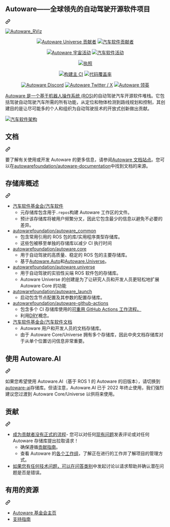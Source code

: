 <div class="Box-sc-g0xbh4-0 bJMeLZ js-snippet-clipboard-copy-unpositioned" data-hpc="true"><article class="markdown-body entry-content container-lg" itemprop="text"><div class="markdown-heading" dir="auto"><h1 tabindex="-1" class="heading-element" dir="auto"><font style="vertical-align: inherit;"><font style="vertical-align: inherit;">Autoware——全球领先的自动驾驶开源软件项目</font></font></h1><a id="user-content-autoware---the-worlds-leading-open-source-software-project-for-autonomous-driving" class="anchor" aria-label="永久链接：Autoware - 全球领先的自动驾驶开源软件项目" href="#autoware---the-worlds-leading-open-source-software-project-for-autonomous-driving"><svg class="octicon octicon-link" viewBox="0 0 16 16" version="1.1" width="16" height="16" aria-hidden="true"><path d="m7.775 3.275 1.25-1.25a3.5 3.5 0 1 1 4.95 4.95l-2.5 2.5a3.5 3.5 0 0 1-4.95 0 .751.751 0 0 1 .018-1.042.751.751 0 0 1 1.042-.018 1.998 1.998 0 0 0 2.83 0l2.5-2.5a2.002 2.002 0 0 0-2.83-2.83l-1.25 1.25a.751.751 0 0 1-1.042-.018.751.751 0 0 1-.018-1.042Zm-4.69 9.64a1.998 1.998 0 0 0 2.83 0l1.25-1.25a.751.751 0 0 1 1.042.018.751.751 0 0 1 .018 1.042l-1.25 1.25a3.5 3.5 0 1 1-4.95-4.95l2.5-2.5a3.5 3.5 0 0 1 4.95 0 .751.751 0 0 1-.018 1.042.751.751 0 0 1-1.042.018 1.998 1.998 0 0 0-2.83 0l-2.5 2.5a1.998 1.998 0 0 0 0 2.83Z"></path></svg></a></div>
<p dir="auto"><a target="_blank" rel="noopener noreferrer nofollow" href="https://user-images.githubusercontent.com/63835446/158918717-58d6deaf-93fb-47f9-891d-e242b02cba7b.png"><img src="https://user-images.githubusercontent.com/63835446/158918717-58d6deaf-93fb-47f9-891d-e242b02cba7b.png" alt="Autoware_RViz" style="max-width: 100%;"></a></p>

<p align="center" dir="auto">
    <a href="https://github.com/autowarefoundation/autoware.universe/graphs/contributors">
        <img src="https://camo.githubusercontent.com/b1a7133470f4cb876aa8b93795b7a7ac39a0fccca68edd77af3346448369a68c/68747470733a2f2f696d672e736869656c64732e696f2f6769746875622f636f6e7472696275746f72732f6175746f77617265666f756e646174696f6e2f6175746f776172652e756e6976657273653f7374796c653d666c6174266c6162656c3d4175746f77617265253230556e697665727365253230436f6e7472696275746f7273" alt="Autoware Universe 贡献者" data-canonical-src="https://img.shields.io/github/contributors/autowarefoundation/autoware.universe?style=flat&amp;label=Autoware%20Universe%20Contributors" style="max-width: 100%;"></a>
    <a href="https://github.com/autowarefoundation/autoware/graphs/contributors">
        <img src="https://camo.githubusercontent.com/1f59ce2c0a3ff7e4722d16b0bab3c3be4bf2bff9aaa3b2cae5e05e0ea828edd2/68747470733a2f2f696d672e736869656c64732e696f2f6769746875622f636f6e7472696275746f72732f6175746f77617265666f756e646174696f6e2f6175746f776172653f7374796c653d666c6174266c6162656c3d4175746f77617265253230436f6e7472696275746f7273" alt="汽车软件贡献者" data-canonical-src="https://img.shields.io/github/contributors/autowarefoundation/autoware?style=flat&amp;label=Autoware%20Contributors" style="max-width: 100%;"></a>
</p>

<p align="center" dir="auto">
    <a href="https://github.com/autowarefoundation/autoware.universe/pulse">
        <img src="https://camo.githubusercontent.com/a5c2a240923ef0a4d355298a631474fac573d93fe17288473031dc9ec1c0d8a5/68747470733a2f2f696d672e736869656c64732e696f2f6769746875622f636f6d6d69742d61637469766974792f6d2f6175746f77617265666f756e646174696f6e2f6175746f776172652e756e6976657273653f7374796c653d666c6174266c6162656c3d4175746f77617265253230556e697665727365253230436f6d6d69742532304163746976697479" alt="Autoware 宇宙活动" data-canonical-src="https://img.shields.io/github/commit-activity/m/autowarefoundation/autoware.universe?style=flat&amp;label=Autoware%20Universe%20Commit%20Activity" style="max-width: 100%;"></a>
    <a href="https://github.com/autowarefoundation/autoware/pulse">
        <img src="https://camo.githubusercontent.com/55c074a5d43301cb312e65c230cefcdcc5a9c1a38b88ca045232e5c86bbc29a7/68747470733a2f2f696d672e736869656c64732e696f2f6769746875622f636f6d6d69742d61637469766974792f6d2f6175746f77617265666f756e646174696f6e2f6175746f776172653f7374796c653d666c6174266c6162656c3d4175746f77617265253230436f6d6d69742532304163746976697479" alt="汽车软件活动" data-canonical-src="https://img.shields.io/github/commit-activity/m/autowarefoundation/autoware?style=flat&amp;label=Autoware%20Commit%20Activity" style="max-width: 100%;"></a>
</p>

<p align="center" dir="auto">
    <a href="https://github.com/autowarefoundation/autoware/blob/main/LICENSE">
        <img src="https://camo.githubusercontent.com/77eb9a38ec238416401c84c0e8e93ea9a2e43a6aed82c4a9671d831b80ef062b/68747470733a2f2f696d672e736869656c64732e696f2f6769746875622f6c6963656e73652f6175746f77617265666f756e646174696f6e2f6175746f776172653f7374796c653d666c6174266c6162656c3d4c6963656e7365" alt="执照" data-canonical-src="https://img.shields.io/github/license/autowarefoundation/autoware?style=flat&amp;label=License" style="max-width: 100%;"></a>
</p>

<p align="center" dir="auto">
    <a href="https://github.com/autowarefoundation/autoware/actions/workflows/build-main.yaml?query=branch%3Amain">
        <img src="https://camo.githubusercontent.com/c90817b165879c63dde78efd563f56d2deb0601820d9c5bd7561201d8a4a8f1b/68747470733a2f2f696d672e736869656c64732e696f2f6769746875622f616374696f6e732f776f726b666c6f772f7374617475732f6175746f77617265666f756e646174696f6e2f6175746f776172652f6275696c642d6d61696e2e79616d6c3f7374796c653d666c6174266c6162656c3d6275696c642d6d61696e" alt="构建主 CI" data-canonical-src="https://img.shields.io/github/actions/workflow/status/autowarefoundation/autoware/build-main.yaml?style=flat&amp;label=build-main" style="max-width: 100%;"></a>
    <a href="https://app.codecov.io/gh/autowarefoundation/autoware.universe" rel="nofollow">
        <img src="https://camo.githubusercontent.com/2da2fe86d451d821cc53a198a3572b6609031fb381b3bcfd3228110b902fbad6/68747470733a2f2f696d672e736869656c64732e696f2f636f6465636f762f632f67682f6175746f77617265666f756e646174696f6e2f6175746f776172652e756e6976657273653f7374796c653d666c6174266c6162656c3d436f766572616765266c6f676f3d636f6465636f76266c6f676f436f6c6f723d7768697465" alt="代码覆盖率" data-canonical-src="https://img.shields.io/codecov/c/gh/autowarefoundation/autoware.universe?style=flat&amp;label=Coverage&amp;logo=codecov&amp;logoColor=white" style="max-width: 100%;"></a>
</p>

<p align="center" dir="auto">
    <a href="https://discord.gg/Q94UsPvReQ" rel="nofollow">
        <img src="https://camo.githubusercontent.com/99304de5214f39a3972584ef331379456161ec1dc9b60b9b648209bed00831a9/68747470733a2f2f696d672e736869656c64732e696f2f646973636f72642f3935333830383736353933353831363731353f6c6f676f3d646973636f7264266c6f676f436f6c6f723d7768697465267374796c653d666c6174266c6162656c3d4175746f77617265253230446973636f7264" alt="Autoware Discord" data-canonical-src="https://img.shields.io/discord/953808765935816715?logo=discord&amp;logoColor=white&amp;style=flat&amp;label=Autoware%20Discord" style="max-width: 100%;"></a>
    <a href="https://twitter.com/intent/follow?screen_name=AutowareFdn" rel="nofollow">
        <img src="https://camo.githubusercontent.com/3b23efd60d77629077c1d608d994c12c3df1294663a9d28d99c3e906b4c5874b/68747470733a2f2f696d672e736869656c64732e696f2f747769747465722f666f6c6c6f772f4175746f7761726546646e3f6c6f676f3d78266c6f676f436f6c6f723d7768697465267374796c653d666c6174" alt="Autoware Twitter / X" data-canonical-src="https://img.shields.io/twitter/follow/AutowareFdn?logo=x&amp;logoColor=white&amp;style=flat" style="max-width: 100%;"></a>
    <a href="https://www.linkedin.com/company/the-autoware-foundation/" rel="nofollow">
        <img src="https://camo.githubusercontent.com/ce76dcbb1adcbeb4329a1954203df3955d3303bfb901d6c82ce0b99cce268aed/68747470733a2f2f696d672e736869656c64732e696f2f62616467652f4c696e6b6564696e2d4175746f77617265253230466f756e646174696f6e2d3061363663323f6c6f676f3d6c696e6b6564696e266c6f676f436f6c6f723d7768697465267374796c653d666c6174" alt="Autoware 领英" data-canonical-src="https://img.shields.io/badge/Linkedin-Autoware%20Foundation-0a66c2?logo=linkedin&amp;logoColor=white&amp;style=flat" style="max-width: 100%;"></a>
</p>
<p dir="auto"><font style="vertical-align: inherit;"></font><a href="https://www.ros.org/" rel="nofollow"><font style="vertical-align: inherit;"><font style="vertical-align: inherit;">Autoware 是一个基于机器人操作系统 (ROS)</font></font></a><font style="vertical-align: inherit;"><font style="vertical-align: inherit;">的自动驾驶汽车开源软件堆栈</font><font style="vertical-align: inherit;">。它包括驾驶自动驾驶汽车所需的所有功能，从定位和物体检测到路线规划和控制，其创建目的是让尽可能多的个人和组织为自动驾驶技术的开放式创新做出贡献。</font></font></p>
<p dir="auto"><a target="_blank" rel="noopener noreferrer nofollow" href="https://camo.githubusercontent.com/0a58e87d9608da7fbace2f9c094046d0b3eb302dafe81c8aa6dd4c14a390fee8/68747470733a2f2f7374617469632e7769787374617469632e636f6d2f6d656469612f3938346539335f35353265333338626532383534336337393439373137303533636333663131667e6d76322e706e672f76312f63726f702f785f302c795f312c775f313530302c685f3837392f66696c6c2f775f3836332c685f3530362c616c5f632c75736d5f302e36365f312e30305f302e30312c656e635f6175746f2f4175746f776172652d4746585f6564697465642e706e67"><img src="https://camo.githubusercontent.com/0a58e87d9608da7fbace2f9c094046d0b3eb302dafe81c8aa6dd4c14a390fee8/68747470733a2f2f7374617469632e7769787374617469632e636f6d2f6d656469612f3938346539335f35353265333338626532383534336337393439373137303533636333663131667e6d76322e706e672f76312f63726f702f785f302c795f312c775f313530302c685f3837392f66696c6c2f775f3836332c685f3530362c616c5f632c75736d5f302e36365f312e30305f302e30312c656e635f6175746f2f4175746f776172652d4746585f6564697465642e706e67" alt="汽车软件架构" data-canonical-src="https://static.wixstatic.com/media/984e93_552e338be28543c7949717053cc3f11f~mv2.png/v1/crop/x_0,y_1,w_1500,h_879/fill/w_863,h_506,al_c,usm_0.66_1.00_0.01,enc_auto/Autoware-GFX_edited.png" style="max-width: 100%;"></a></p>
<div class="markdown-heading" dir="auto"><h2 tabindex="-1" class="heading-element" dir="auto"><font style="vertical-align: inherit;"><font style="vertical-align: inherit;">文档</font></font></h2><a id="user-content-documentation" class="anchor" aria-label="永久链接：文档" href="#documentation"><svg class="octicon octicon-link" viewBox="0 0 16 16" version="1.1" width="16" height="16" aria-hidden="true"><path d="m7.775 3.275 1.25-1.25a3.5 3.5 0 1 1 4.95 4.95l-2.5 2.5a3.5 3.5 0 0 1-4.95 0 .751.751 0 0 1 .018-1.042.751.751 0 0 1 1.042-.018 1.998 1.998 0 0 0 2.83 0l2.5-2.5a2.002 2.002 0 0 0-2.83-2.83l-1.25 1.25a.751.751 0 0 1-1.042-.018.751.751 0 0 1-.018-1.042Zm-4.69 9.64a1.998 1.998 0 0 0 2.83 0l1.25-1.25a.751.751 0 0 1 1.042.018.751.751 0 0 1 .018 1.042l-1.25 1.25a3.5 3.5 0 1 1-4.95-4.95l2.5-2.5a3.5 3.5 0 0 1 4.95 0 .751.751 0 0 1-.018 1.042.751.751 0 0 1-1.042.018 1.998 1.998 0 0 0-2.83 0l-2.5 2.5a1.998 1.998 0 0 0 0 2.83Z"></path></svg></a></div>
<p dir="auto"><font style="vertical-align: inherit;"><font style="vertical-align: inherit;">要了解有关使用或开发 Autoware 的更多信息，请参阅</font></font><a href="https://autowarefoundation.github.io/autoware-documentation/main/" rel="nofollow"><font style="vertical-align: inherit;"><font style="vertical-align: inherit;">Autoware 文档站点</font></font></a><font style="vertical-align: inherit;"><font style="vertical-align: inherit;">。您可以在</font></font><a href="https://github.com/autowarefoundation/autoware-documentation"><font style="vertical-align: inherit;"><font style="vertical-align: inherit;">autowarefoundation/autoware-documentation</font></font></a><font style="vertical-align: inherit;"><font style="vertical-align: inherit;">中找到文档的来源</font><font style="vertical-align: inherit;">。</font></font></p>
<div class="markdown-heading" dir="auto"><h2 tabindex="-1" class="heading-element" dir="auto"><font style="vertical-align: inherit;"><font style="vertical-align: inherit;">存储库概述</font></font></h2><a id="user-content-repository-overview" class="anchor" aria-label="永久链接：存储库概述" href="#repository-overview"><svg class="octicon octicon-link" viewBox="0 0 16 16" version="1.1" width="16" height="16" aria-hidden="true"><path d="m7.775 3.275 1.25-1.25a3.5 3.5 0 1 1 4.95 4.95l-2.5 2.5a3.5 3.5 0 0 1-4.95 0 .751.751 0 0 1 .018-1.042.751.751 0 0 1 1.042-.018 1.998 1.998 0 0 0 2.83 0l2.5-2.5a2.002 2.002 0 0 0-2.83-2.83l-1.25 1.25a.751.751 0 0 1-1.042-.018.751.751 0 0 1-.018-1.042Zm-4.69 9.64a1.998 1.998 0 0 0 2.83 0l1.25-1.25a.751.751 0 0 1 1.042.018.751.751 0 0 1 .018 1.042l-1.25 1.25a3.5 3.5 0 1 1-4.95-4.95l2.5-2.5a3.5 3.5 0 0 1 4.95 0 .751.751 0 0 1-.018 1.042.751.751 0 0 1-1.042.018 1.998 1.998 0 0 0-2.83 0l-2.5 2.5a1.998 1.998 0 0 0 0 2.83Z"></path></svg></a></div>
<ul dir="auto">
<li><a href="https://github.com/autowarefoundation/autoware"><font style="vertical-align: inherit;"><font style="vertical-align: inherit;">汽车软件基金会/汽车软件</font></font></a>
<ul dir="auto">
<li><font style="vertical-align: inherit;"><font style="vertical-align: inherit;">元存储库包含用于</font></font><code>.repos</code><font style="vertical-align: inherit;"><font style="vertical-align: inherit;">构建 Autoware 工作区的文件。</font></font></li>
<li><font style="vertical-align: inherit;"><font style="vertical-align: inherit;">预计该存储库将被用户频繁分叉，因此它包含最少的信息以避免不必要的差异。</font></font></li>
</ul>
</li>
<li><a href="https://github.com/autowarefoundation/autoware_common"><font style="vertical-align: inherit;"><font style="vertical-align: inherit;">autowarefoundation/autoware_common</font></font></a>
<ul dir="auto">
<li><font style="vertical-align: inherit;"><font style="vertical-align: inherit;">包含常用引用的 ROS 包的库/实用程序类型存储库。</font></font></li>
<li><font style="vertical-align: inherit;"><font style="vertical-align: inherit;">这些包被移至单独的存储库以减少 CI 执行时间</font></font></li>
</ul>
</li>
<li><a href="https://github.com/autowarefoundation/autoware.core"><font style="vertical-align: inherit;"><font style="vertical-align: inherit;">autowarefoundation/autoware.core</font></font></a>
<ul dir="auto">
<li><font style="vertical-align: inherit;"><font style="vertical-align: inherit;">用于自动驾驶的高质量、稳定的 ROS 包的主要存储库。</font></font></li>
<li><font style="vertical-align: inherit;"><font style="vertical-align: inherit;">基于</font></font><a href="https://gitlab.com/autowarefoundation/autoware.auto/AutowareAuto" rel="nofollow"><font style="vertical-align: inherit;"><font style="vertical-align: inherit;">Autoware.Auto</font></font></a><font style="vertical-align: inherit;"><font style="vertical-align: inherit;">和</font></font><a href="https://github.com/autowarefoundation/autoware.universe"><font style="vertical-align: inherit;"><font style="vertical-align: inherit;">Autoware.Universe</font></font></a><font style="vertical-align: inherit;"><font style="vertical-align: inherit;">。</font></font></li>
</ul>
</li>
<li><a href="https://github.com/autowarefoundation/autoware.universe"><font style="vertical-align: inherit;"><font style="vertical-align: inherit;">autowarefoundation/autoware.universe</font></font></a>
<ul dir="auto">
<li><font style="vertical-align: inherit;"><font style="vertical-align: inherit;">用于自动驾驶的实验性尖端 ROS 软件包的存储库。</font></font></li>
<li><font style="vertical-align: inherit;"><font style="vertical-align: inherit;">Autoware Universe 的创建是为了让研究人员和开发人员更轻松地扩展 Autoware Core 的功能</font></font></li>
</ul>
</li>
<li><a href="https://github.com/autowarefoundation/autoware_launch"><font style="vertical-align: inherit;"><font style="vertical-align: inherit;">autowarefoundation/autoware_launch</font></font></a>
<ul dir="auto">
<li><font style="vertical-align: inherit;"><font style="vertical-align: inherit;">启动包含节点配置及其参数的配置存储库。</font></font></li>
</ul>
</li>
<li><a href="https://github.com/autowarefoundation/autoware-github-actions"><font style="vertical-align: inherit;"><font style="vertical-align: inherit;">autowarefoundation/autoware-github-actions</font></font></a>
<ul dir="auto">
<li><font style="vertical-align: inherit;"><font style="vertical-align: inherit;">包含</font><font style="vertical-align: inherit;">多个 CI 存储库使用的</font></font><a href="https://docs.github.com/ja/actions/learn-github-actions/reusing-workflows"><font style="vertical-align: inherit;"><font style="vertical-align: inherit;">可重用 GitHub Actions 工作流程。</font></font></a><font style="vertical-align: inherit;"></font></li>
<li><font style="vertical-align: inherit;"><font style="vertical-align: inherit;">利用</font></font><a href="https://en.wikipedia.org/wiki/Don%27t_repeat_yourself" rel="nofollow"><font style="vertical-align: inherit;"><font style="vertical-align: inherit;">DRY</font></font></a><font style="vertical-align: inherit;"><font style="vertical-align: inherit;">概念。</font></font></li>
</ul>
</li>
<li><a href="https://github.com/autowarefoundation/autoware-documentation"><font style="vertical-align: inherit;"><font style="vertical-align: inherit;">汽车软件基金会/汽车软件文档</font></font></a>
<ul dir="auto">
<li><font style="vertical-align: inherit;"><font style="vertical-align: inherit;">Autoware 用户和开发人员的文档存储库。</font></font></li>
<li><font style="vertical-align: inherit;"><font style="vertical-align: inherit;">由于 Autoware Core/Universe 拥有多个存储库，因此中央文档存储库对于从单个位置访问信息非常重要。</font></font></li>
</ul>
</li>
</ul>
<div class="markdown-heading" dir="auto"><h2 tabindex="-1" class="heading-element" dir="auto"><font style="vertical-align: inherit;"><font style="vertical-align: inherit;">使用 Autoware.AI</font></font></h2><a id="user-content-using-autowareai" class="anchor" aria-label="永久链接：使用 Autoware.AI" href="#using-autowareai"><svg class="octicon octicon-link" viewBox="0 0 16 16" version="1.1" width="16" height="16" aria-hidden="true"><path d="m7.775 3.275 1.25-1.25a3.5 3.5 0 1 1 4.95 4.95l-2.5 2.5a3.5 3.5 0 0 1-4.95 0 .751.751 0 0 1 .018-1.042.751.751 0 0 1 1.042-.018 1.998 1.998 0 0 0 2.83 0l2.5-2.5a2.002 2.002 0 0 0-2.83-2.83l-1.25 1.25a.751.751 0 0 1-1.042-.018.751.751 0 0 1-.018-1.042Zm-4.69 9.64a1.998 1.998 0 0 0 2.83 0l1.25-1.25a.751.751 0 0 1 1.042.018.751.751 0 0 1 .018 1.042l-1.25 1.25a3.5 3.5 0 1 1-4.95-4.95l2.5-2.5a3.5 3.5 0 0 1 4.95 0 .751.751 0 0 1-.018 1.042.751.751 0 0 1-1.042.018 1.998 1.998 0 0 0-2.83 0l-2.5 2.5a1.998 1.998 0 0 0 0 2.83Z"></path></svg></a></div>
<p dir="auto"><font style="vertical-align: inherit;"><font style="vertical-align: inherit;">如果您希望使用 Autoware.AI（基于 ROS 1 的 Autoware 的旧版本），请切换到</font></font><a href="https://github.com/autowarefoundation/autoware_ai"><font style="vertical-align: inherit;"><font style="vertical-align: inherit;">autoware-ai</font></font></a><font style="vertical-align: inherit;"><font style="vertical-align: inherit;">存储库。但请注意，Autoware.AI 已于 2022 年终止使用，我们强烈建议您过渡到 Autoware Core/Universe 以供将来使用。</font></font></p>
<div class="markdown-heading" dir="auto"><h2 tabindex="-1" class="heading-element" dir="auto"><font style="vertical-align: inherit;"><font style="vertical-align: inherit;">贡献</font></font></h2><a id="user-content-contributing" class="anchor" aria-label="永久链接：贡献" href="#contributing"><svg class="octicon octicon-link" viewBox="0 0 16 16" version="1.1" width="16" height="16" aria-hidden="true"><path d="m7.775 3.275 1.25-1.25a3.5 3.5 0 1 1 4.95 4.95l-2.5 2.5a3.5 3.5 0 0 1-4.95 0 .751.751 0 0 1 .018-1.042.751.751 0 0 1 1.042-.018 1.998 1.998 0 0 0 2.83 0l2.5-2.5a2.002 2.002 0 0 0-2.83-2.83l-1.25 1.25a.751.751 0 0 1-1.042-.018.751.751 0 0 1-.018-1.042Zm-4.69 9.64a1.998 1.998 0 0 0 2.83 0l1.25-1.25a.751.751 0 0 1 1.042.018.751.751 0 0 1 .018 1.042l-1.25 1.25a3.5 3.5 0 1 1-4.95-4.95l2.5-2.5a3.5 3.5 0 0 1 4.95 0 .751.751 0 0 1-.018 1.042.751.751 0 0 1-1.042.018 1.998 1.998 0 0 0-2.83 0l-2.5 2.5a1.998 1.998 0 0 0 0 2.83Z"></path></svg></a></div>
<ul dir="auto">
<li><a href="https://github.com/autowarefoundation/autoware-projects/wiki#contributors"><font style="vertical-align: inherit;"><font style="vertical-align: inherit;">成为贡献者没有正式的流程</font></font></a><font style="vertical-align: inherit;"><font style="vertical-align: inherit;">- 您可以对任何</font></font><a href="https://github.com/autowarefoundation/autoware.universe/issues"><font style="vertical-align: inherit;"><font style="vertical-align: inherit;">现有问题</font></font></a><font style="vertical-align: inherit;"><font style="vertical-align: inherit;">发表评论或对任何 Autoware 存储库提出拉取请求！
</font></font><ul dir="auto">
<li><font style="vertical-align: inherit;"><font style="vertical-align: inherit;">确保遵循</font></font><a href="https://autowarefoundation.github.io/autoware-documentation/main/contributing/" rel="nofollow"><font style="vertical-align: inherit;"><font style="vertical-align: inherit;">贡献指南</font></font></a><font style="vertical-align: inherit;"><font style="vertical-align: inherit;">。</font></font></li>
<li><font style="vertical-align: inherit;"><font style="vertical-align: inherit;">查看 Autoware 的</font></font><a href="https://github.com/autowarefoundation/autoware-projects/wiki#working-group-list"><font style="vertical-align: inherit;"><font style="vertical-align: inherit;">各个工作组</font></font></a><font style="vertical-align: inherit;"><font style="vertical-align: inherit;">，了解正在进行的工作并了解项目的管理方式。</font></font></li>
</ul>
</li>
<li><font style="vertical-align: inherit;"></font><a href="https://github.com/autowarefoundation/autoware/discussions/categories/q-a"><font style="vertical-align: inherit;"><font style="vertical-align: inherit;">如果您有任何技术问题，可以在问答类别</font></font></a><font style="vertical-align: inherit;"><font style="vertical-align: inherit;">中发起讨论</font><font style="vertical-align: inherit;">以请求帮助并确认潜在问题是否是错误。</font></font></li>
</ul>
<div class="markdown-heading" dir="auto"><h2 tabindex="-1" class="heading-element" dir="auto"><font style="vertical-align: inherit;"><font style="vertical-align: inherit;">有用的资源</font></font></h2><a id="user-content-useful-resources" class="anchor" aria-label="永久链接：有用的资源" href="#useful-resources"><svg class="octicon octicon-link" viewBox="0 0 16 16" version="1.1" width="16" height="16" aria-hidden="true"><path d="m7.775 3.275 1.25-1.25a3.5 3.5 0 1 1 4.95 4.95l-2.5 2.5a3.5 3.5 0 0 1-4.95 0 .751.751 0 0 1 .018-1.042.751.751 0 0 1 1.042-.018 1.998 1.998 0 0 0 2.83 0l2.5-2.5a2.002 2.002 0 0 0-2.83-2.83l-1.25 1.25a.751.751 0 0 1-1.042-.018.751.751 0 0 1-.018-1.042Zm-4.69 9.64a1.998 1.998 0 0 0 2.83 0l1.25-1.25a.751.751 0 0 1 1.042.018.751.751 0 0 1 .018 1.042l-1.25 1.25a3.5 3.5 0 1 1-4.95-4.95l2.5-2.5a3.5 3.5 0 0 1 4.95 0 .751.751 0 0 1-.018 1.042.751.751 0 0 1-1.042.018 1.998 1.998 0 0 0-2.83 0l-2.5 2.5a1.998 1.998 0 0 0 0 2.83Z"></path></svg></a></div>
<ul dir="auto">
<li><a href="https://www.autoware.org/" rel="nofollow"><font style="vertical-align: inherit;"><font style="vertical-align: inherit;">Autoware 基金会主页</font></font></a></li>
<li><a href="https://autowarefoundation.github.io/autoware-documentation/main/support/support-guidelines/" rel="nofollow"><font style="vertical-align: inherit;"><font style="vertical-align: inherit;">支持指南</font></font></a></li>
</ul>
</article></div>
